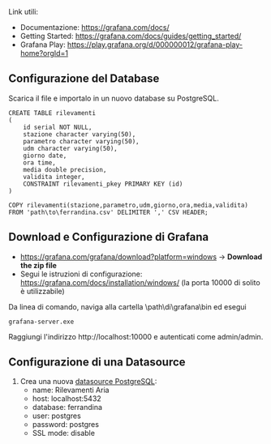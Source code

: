 Link utili:
- Documentazione: https://grafana.com/docs/
- Getting Started: https://grafana.com/docs/guides/getting_started/
- Grafana Play: https://play.grafana.org/d/000000012/grafana-play-home?orgId=1

## Configurazione del Database
Scarica il file <FILE DB FERRANDINA> e importalo in un nuovo database su PostgreSQL.

```
CREATE TABLE rilevamenti
(
	id serial NOT NULL,
	stazione character varying(50),
	parametro character varying(50),
	udm character varying(50),
	giorno date,
	ora time,
	media double precision,
	validita integer,
	CONSTRAINT rilevamenti_pkey PRIMARY KEY (id)
)

COPY rilevamenti(stazione,parametro,udm,giorno,ora,media,validita)
FROM 'path\to\ferrandina.csv' DELIMITER ',' CSV HEADER;
```

## Download e Configurazione di Grafana
- https://grafana.com/grafana/download?platform=windows -> **Download the zip file**
- Segui le istruzioni di configurazione: https://grafana.com/docs/installation/windows/ (la porta 10000 di solito è utilizzabile)

Da linea di comando, naviga alla cartella \path\di\grafana\bin ed esegui

```
grafana-server.exe
```

Raggiungi l'indirizzo http://localhost:10000 e autenticati come admin/admin.

## Configurazione di una Datasource
1. Crea una nuova [datasource PostgreSQL](https://grafana.com/docs/features/datasources/postgres/#adding-the-data-source):
   - name: Rilevamenti Aria
   - host: localhost:5432
   - database: ferrandina
   - user: postgres
   - password: postgres
   - SSL mode: disable
